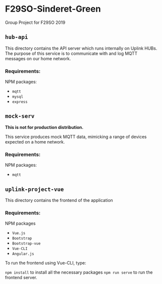 # F29SO-Sinderet-Green

Group Project for F29SO 2019

## `hub-api`

This directory contains the API server which runs internally on Uplink HUBs.
The purpose of this service is to communicate with and log MQTT messages on our home network.

### Requirements:

NPM packages:

- `mqtt`
- `mysql`
- `express`

## `mock-serv`

**This is not for production distribution.**

This service produces mock MQTT data, mimicking a range of devices expected on a home network.

### Requirements:

NPM packages:

- `mqtt`

## `uplink-project-vue`

This directory contains the frontend of the application

### Requirements:

NPM packages

- `Vue.js`
- `Bootstrap`
- `Bootstrap-vue`
- `Vue-CLI`
- `Angular.js`

To run the frontend using Vue-CLI, type:

`npm install` to install all the necessary packages
`npm run serve` to run the frontend server.
